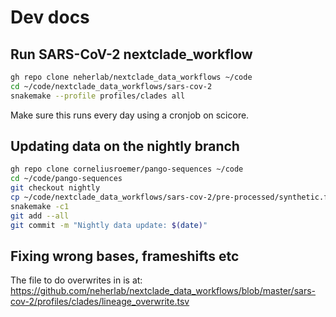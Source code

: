 # Dev docs

## Run SARS-CoV-2 nextclade_workflow

```bash
gh repo clone neherlab/nextclade_data_workflows ~/code
cd ~/code/nextclade_data_workflows/sars-cov-2
snakemake --profile profiles/clades all
```

Make sure this runs every day using a cronjob on scicore.

## Updating data on the nightly branch

```bash
gh repo clone corneliusroemer/pango-sequences ~/code
cd ~/code/pango-sequences
git checkout nightly
cp ~/code/nextclade_data_workflows/sars-cov-2/pre-processed/synthetic.fasta data/pango_consensus_sequences.fasta
snakemake -c1
git add --all
git commit -m "Nightly data update: $(date)"
```

## Fixing wrong bases, frameshifts etc

The file to do overwrites in is at: <https://github.com/neherlab/nextclade_data_workflows/blob/master/sars-cov-2/profiles/clades/lineage_overwrite.tsv>

